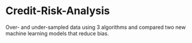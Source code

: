 # Credit-Risk-Analysis
Over- and under-sampled data using 3 algorithms and compared two new machine learning models that reduce bias.
